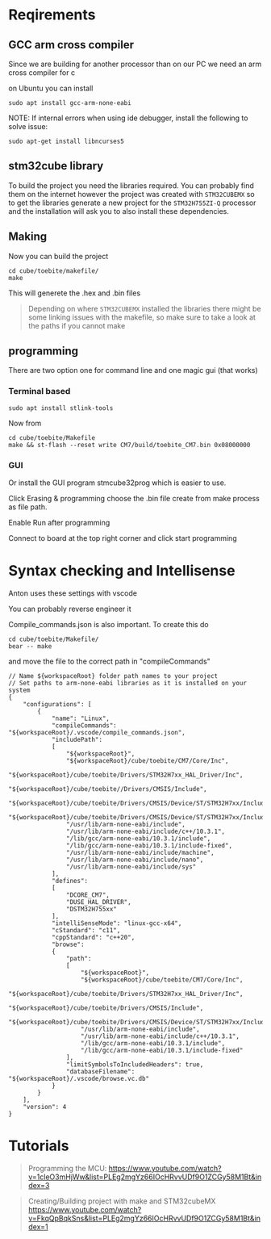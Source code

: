 
# Reqirements

## GCC arm cross compiler
Since we are building for another processor than on our PC we need an arm cross compiler for c

on Ubuntu you can install
```
sudo apt install gcc-arm-none-eabi
```

NOTE: If internal errors when using ide debugger, install the following to solve issue:
```
sudo apt-get install libncurses5
```

## stm32cube library

To build the project you need the libraries required.
You can probably find them on the internet however the project was created with
```STM32CUBEMX```
so to get the libraries generate a new project for the ```STM32H755ZI-Q``` processor and the installation will ask you to also install these dependencies.

## Making

Now you can build the project

```
cd cube/toebite/makefile/
make
```
This will generete the .hex and .bin files

>Depending on where ```STM32CUBEMX``` installed the libraries there might be some linking issues with the makefile, so make sure to take a look at the paths if you cannot make

## programming 
There are two option one for command line and one magic gui (that works)

### Terminal based
```
sudo apt install stlink-tools
```

Now from 
```
cd cube/toebite/Makefile
make && st-flash --reset write CM7/build/toebite_CM7.bin 0x08000000
```

### GUI

Or install the GUI program stmcube32prog which is easier to use.

Click Erasing & programming choose the .bin file create from make process as file path.

Enable Run after programming

Connect to board at the top right corner and click start programming


# Syntax checking and Intellisense

Anton uses these settings with vscode

You can probably reverse engineer it 

Compile_commands.json is also important. To create this do

```
cd cube/toebite/Makefile/
bear -- make
```

and move the file to the correct path in "compileCommands"

```
// Name ${workspaceRoot} folder path names to your project
// Set paths to arm-none-eabi libraries as it is installed on your system
{
    "configurations": [
        {
            "name": "Linux",
            "compileCommands": "${workspaceRoot}/.vscode/compile_commands.json",
            "includePath":
            [
                "${workspaceRoot}",
                "${workspaceRoot}/cube/toebite/CM7/Core/Inc",
                "${workspaceRoot}/cube/toebite/Drivers/STM32H7xx_HAL_Driver/Inc",
                "${workspaceRoot}/cube/toebite//Drivers/CMSIS/Include",
                "${workspaceRoot}/cube/toebite/Drivers/CMSIS/Device/ST/STM32H7xx/Include",
                "${workspaceRoot}/cube/toebite/Drivers/CMSIS/Device/ST/STM32H7xx/Include",
                "/usr/lib/arm-none-eabi/include",
                "/usr/lib/arm-none-eabi/include/c++/10.3.1",
                "/lib/gcc/arm-none-eabi/10.3.1/include",
                "/lib/gcc/arm-none-eabi/10.3.1/include-fixed",
                "/usr/lib/arm-none-eabi/include/machine",
                "/usr/lib/arm-none-eabi/include/nano",
                "/usr/lib/arm-none-eabi/include/sys"
            ],
            "defines":
            [
                "DCORE_CM7",
                "DUSE_HAL_DRIVER",
                "DSTM32H755xx"
            ],
            "intelliSenseMode": "linux-gcc-x64",
            "cStandard": "c11",
            "cppStandard": "c++20",
            "browse":
            {
                "path":
                [
                    "${workspaceRoot}",
                    "${workspaceRoot}/cube/toebite/CM7/Core/Inc",
                    "${workspaceRoot}/cube/toebite/Drivers/STM32H7xx_HAL_Driver/Inc",
                    "${workspaceRoot}/cube/toebite/Drivers/CMSIS/Include",
                    "${workspaceRoot}/cube/toebite/Drivers/CMSIS/Device/ST/STM32H7xx/Include",
                    "/usr/lib/arm-none-eabi/include",
                    "/usr/lib/arm-none-eabi/include/c++/10.3.1",
                    "/lib/gcc/arm-none-eabi/10.3.1/include",
                    "/lib/gcc/arm-none-eabi/10.3.1/include-fixed"
                ],
                "limitSymbolsToIncludedHeaders": true,
                "databaseFilename": "${workspaceRoot}/.vscode/browse.vc.db"
            }
        }
    ],
    "version": 4
}
```

# Tutorials

> Programming the MCU: https://www.youtube.com/watch?v=1cleO3mHjWw&list=PLEg2mgYz66IOcHRvvUDf9O1ZCGy58M1Bt&index=3

> Creating/Building project with make and STM32cubeMX https://www.youtube.com/watch?v=FkqQpBqkSns&list=PLEg2mgYz66IOcHRvvUDf9O1ZCGy58M1Bt&index=1
